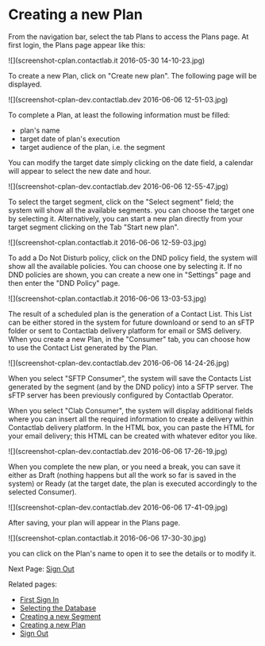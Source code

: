 # Creating a new Plan

From the navigation bar, select the tab Plans to access the Plans page. At first login, the Plans page appear like this:

![](screenshot-cplan.contactlab.it 2016-05-30 14-10-23.jpg)

To create a new Plan, click on "Create new plan". The following page will be displayed.

![](screenshot-cplan-dev.contactlab.dev 2016-06-06 12-51-03.jpg)

To complete a Plan, at least the following information must be filled:
* plan's name
* target date of plan's execution
* target audience of the plan, i.e. the segment 

You can modify the target date simply clicking on the date field, a calendar will appear to select the new date and hour.

![](screenshot-cplan-dev.contactlab.dev 2016-06-06 12-55-47.jpg)


To select the target segment, click on the "Select segment" field; the system will show all the available segments. you can choose the target one by selecting it. Alternatively, you can start a new plan directly from your target segment clicking on the Tab "Start new plan".

![](screenshot-cplan.contactlab.it 2016-06-06 12-59-03.jpg)

To add a Do Not Disturb policy, click on the DND policy field, the system will show all the available policies. You can choose one by selecting it. If no DND policies are shown, you can create a new one in "Settings" page and then enter the "DND Policy" page.

![](screenshot-cplan.contactlab.it 2016-06-06 13-03-53.jpg)


The result of a scheduled plan is the generation of a Contact List. This List can be either stored in the system for future downloand or send to an sFTP folder or sent to Contactlab delivery platform for email or SMS delivery. When you create a new Plan, in the "Consumer" tab, you can choose how to use the Contact List generated by the Plan.

![](screenshot-cplan-dev.contactlab.dev 2016-06-06 14-24-26.jpg)


When you select "SFTP Consumer", the system will save the Contacts List generated by the segment (and by the DND policy) into a SFTP server. The sFTP server has been previously configured by Contactlab Operator.

When you select "Clab Consumer", the system will display additional fields where you can insert all the required information to create a delivery within Contactlab delivery platform. In the HTML box, you can paste the HTML for your email delivery; this HTML can be created with whatever editor you like.

![](screenshot-cplan-dev.contactlab.dev 2016-06-06 17-26-19.jpg)

When you complete the new plan, or you need a break, you can save it either as Draft (nothing happens but all the work so far is saved in the system) or Ready (at the target date, the plan is executed accordingly to the selected Consumer).

![](screenshot-cplan-dev.contactlab.dev 2016-06-06 17-41-09.jpg)


After saving, your plan will appear in the Plans page.

![](screenshot-cplan.contactlab.it 2016-06-06 17-30-30.jpg)

you can click on the Plan's name to open it to see the details or to modify it.

Next Page: [Sign Out](sign_out.md)

Related pages:
* [First Sign In](first_sign_in.md) 
* [Selecting the Database](selecting_the_database.md)
* [Creating a new Segment](creating_a_new_segment.md)
* [Creating a new Plan](creating_a_new_plan.md)
* [Sign Out](sign_out.md)